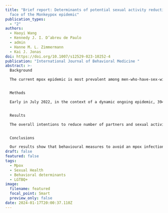 ```yaml
---
title: "Brief report: Determinants of potential sexual activity reduction in the
  face of the Monkeypox epidemic"
publication_types:
  - "2"
authors:
  - Haoyi Wang
  - Kennedy J. I. D’abreu de Paulo
  - admin
  - Hanne M. L. Zimmermann
  - Kai J. Jonas
doi: https://doi.org/10.1007/s12529-023-10252-4
publication: "International Journal of Behavioral Medicine "
abstract: >-
  Background

  The current mpox epidemic is most prevalent among men-who-have-sex-with-men (MSM). Vaccination programs are being rolled-out to curb the epidemic. Behavioural measures have been called for as well, for example, by the WHO and national public health authorities to reduce the number of sexual partners and sexual activity. We investigated intentions and determinants among Dutch MSM to follow such behavioural measures.


  Methods

  Early in July 2022, in the context of a dynamic ongoing epidemic, 394 MSM answered an online questionnaire investigating concepts such as perceived mpox risk, vaccination and behavioural change intentions and collecting socio-demographic and sexual behaviour information.


  Results

  The overall intentions to reduce number of partners and sexual activity were high, but only a minority had developed definite intentions. Determinant analysis revealed that dating/open relationship status was a positive predictor; vaccination intentions did not predict sexual behaviour change; those not on PrEP were more likely to change their sexual behaviour. Mpox infection concern was the main predictor for behaviour change intentions.


  Conclusions

  Our results show that behavioural measures to avoid an mpox infection are present in majority of participants in our survey, but high intentions are held by a minority. Taking the historic complexity of behavioural change pleas among MSM into account sensitive, additional public health measures are necessary to reach and to inform MSM about potential benefits of sexual behaviour change.
draft: false
featured: false
tags:
  - Mpox
  - Sexual Health
  - Behavioral determinants
  - LGTBQ+
image:
  filename: featured
  focal_point: Smart
  preview_only: false
date: 2024-01-17T20:00:37.110Z
---
```

